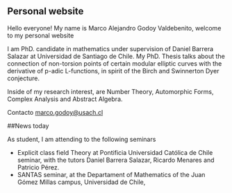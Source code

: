 ## Personal website


Hello everyone!
My name is Marco Alejandro Godoy Valdebenito, welcome to my personal website

I am PhD. candidate in mathematics under supervision of Daniel Barrera Salazar at Universidad de Santiago de Chile. My PhD. Thesis talks about the connection of non-torsion points of certain modular elliptic curves with the derivative of p-adic L-functions, in spirit of the Birch and Swinnerton Dyer conjecture.

Inside of my research interest, are Number Theory, Automorphic Forms, Complex Analysis and Abstract Algebra.

Contacto marco.godoy@usach.cl

##News today

As student, I am attending to the following seminars

- Explicit class field Theory at Pontificia Universidad Católica de Chile seminar, with the tutors Daniel Barrera Salazar, Ricardo Menares and Patricio Pérez.
- SANTAS seminar, at the Departament of Mathematics of the Juan Gómez Millas campus, Universidad de Chile,
